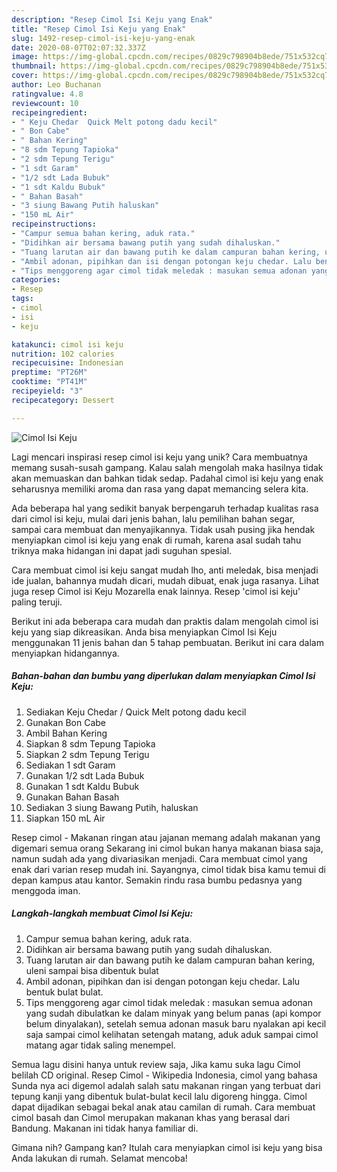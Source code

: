```yaml
---
description: "Resep Cimol Isi Keju yang Enak"
title: "Resep Cimol Isi Keju yang Enak"
slug: 1492-resep-cimol-isi-keju-yang-enak
date: 2020-08-07T02:07:32.337Z
image: https://img-global.cpcdn.com/recipes/0829c798904b8ede/751x532cq70/cimol-isi-keju-foto-resep-utama.jpg
thumbnail: https://img-global.cpcdn.com/recipes/0829c798904b8ede/751x532cq70/cimol-isi-keju-foto-resep-utama.jpg
cover: https://img-global.cpcdn.com/recipes/0829c798904b8ede/751x532cq70/cimol-isi-keju-foto-resep-utama.jpg
author: Leo Buchanan
ratingvalue: 4.8
reviewcount: 10
recipeingredient:
- " Keju Chedar  Quick Melt potong dadu kecil"
- " Bon Cabe"
- " Bahan Kering"
- "8 sdm Tepung Tapioka"
- "2 sdm Tepung Terigu"
- "1 sdt Garam"
- "1/2 sdt Lada Bubuk"
- "1 sdt Kaldu Bubuk"
- " Bahan Basah"
- "3 siung Bawang Putih haluskan"
- "150 mL Air"
recipeinstructions:
- "Campur semua bahan kering, aduk rata."
- "Didihkan air bersama bawang putih yang sudah dihaluskan."
- "Tuang larutan air dan bawang putih ke dalam campuran bahan kering, uleni sampai bisa dibentuk bulat"
- "Ambil adonan, pipihkan dan isi dengan potongan keju chedar. Lalu bentuk bulat bulat."
- "Tips menggoreng agar cimol tidak meledak : masukan semua adonan yang sudah dibulatkan ke dalam minyak yang belum panas (api kompor belum dinyalakan), setelah semua adonan masuk baru nyalakan api kecil saja sampai cimol kelihatan setengah matang, aduk aduk sampai cimol matang agar tidak saling menempel."
categories:
- Resep
tags:
- cimol
- isi
- keju

katakunci: cimol isi keju 
nutrition: 102 calories
recipecuisine: Indonesian
preptime: "PT26M"
cooktime: "PT41M"
recipeyield: "3"
recipecategory: Dessert

---
```



![Cimol Isi Keju](https://img-global.cpcdn.com/recipes/0829c798904b8ede/751x532cq70/cimol-isi-keju-foto-resep-utama.jpg)

Lagi mencari inspirasi resep cimol isi keju yang unik? Cara membuatnya memang susah-susah gampang. Kalau salah mengolah maka hasilnya tidak akan memuaskan dan bahkan tidak sedap. Padahal cimol isi keju yang enak seharusnya memiliki aroma dan rasa yang dapat memancing selera kita.

Ada beberapa hal yang sedikit banyak berpengaruh terhadap kualitas rasa dari cimol isi keju, mulai dari jenis bahan, lalu pemilihan bahan segar, sampai cara membuat dan menyajikannya. Tidak usah pusing jika hendak menyiapkan cimol isi keju yang enak di rumah, karena asal sudah tahu triknya maka hidangan ini dapat jadi suguhan spesial.

Cara membuat cimol isi keju sangat mudah lho, anti meledak, bisa menjadi ide jualan, bahannya mudah dicari, mudah dibuat, enak juga rasanya. Lihat juga resep Cimol isi Keju Mozarella enak lainnya. Resep &#39;cimol isi keju&#39; paling teruji.


Berikut ini ada beberapa cara mudah dan praktis dalam mengolah cimol isi keju yang siap dikreasikan. Anda bisa menyiapkan Cimol Isi Keju menggunakan 11 jenis bahan dan 5 tahap pembuatan. Berikut ini cara dalam menyiapkan hidangannya.

<!--inarticleads1-->

##### Bahan-bahan dan bumbu yang diperlukan dalam menyiapkan Cimol Isi Keju:

1. Sediakan  Keju Chedar / Quick Melt potong dadu kecil
1. Gunakan  Bon Cabe
1. Ambil  Bahan Kering
1. Siapkan 8 sdm Tepung Tapioka
1. Siapkan 2 sdm Tepung Terigu
1. Sediakan 1 sdt Garam
1. Gunakan 1/2 sdt Lada Bubuk
1. Gunakan 1 sdt Kaldu Bubuk
1. Gunakan  Bahan Basah
1. Sediakan 3 siung Bawang Putih, haluskan
1. Siapkan 150 mL Air


Resep cimol - Makanan ringan atau jajanan memang adalah makanan yang digemari semua orang Sekarang ini cimol bukan hanya makanan biasa saja, namun sudah ada yang divariasikan menjadi. Cara membuat cimol yang enak dari varian resep mudah ini. Sayangnya, cimol tidak bisa kamu temui di depan kampus atau kantor. Semakin rindu rasa bumbu pedasnya yang menggoda iman. 

<!--inarticleads2-->

##### Langkah-langkah membuat Cimol Isi Keju:

1. Campur semua bahan kering, aduk rata.
1. Didihkan air bersama bawang putih yang sudah dihaluskan.
1. Tuang larutan air dan bawang putih ke dalam campuran bahan kering, uleni sampai bisa dibentuk bulat
1. Ambil adonan, pipihkan dan isi dengan potongan keju chedar. Lalu bentuk bulat bulat.
1. Tips menggoreng agar cimol tidak meledak : masukan semua adonan yang sudah dibulatkan ke dalam minyak yang belum panas (api kompor belum dinyalakan), setelah semua adonan masuk baru nyalakan api kecil saja sampai cimol kelihatan setengah matang, aduk aduk sampai cimol matang agar tidak saling menempel.


Semua lagu disini hanya untuk review saja, Jika kamu suka lagu Cimol belilah CD original. Resep Cimol - Wikipedia Indonesia, cimol yang bahasa Sunda nya aci digemol adalah salah satu makanan ringan yang terbuat dari tepung kanji yang dibentuk bulat-bulat kecil lalu digoreng hingga. Cimol dapat dijadikan sebagai bekal anak atau camilan di rumah. Cara membuat cimol basah dan Cimol merupakan makanan khas yang berasal dari Bandung. Makanan ini tidak hanya familiar di. 

Gimana nih? Gampang kan? Itulah cara menyiapkan cimol isi keju yang bisa Anda lakukan di rumah. Selamat mencoba!
